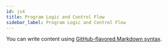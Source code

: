 ```yaml
---
id: js4
title: Program Logic and Control Flow
sidebar_label: Program Logic and Control Flow
---
```


You can write content using [GitHub-flavored Markdown syntax](https://github.github.com/gfm/).
